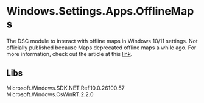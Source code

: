 # Windows.Settings.Apps.OfflineMaps

The DSC module to interact with offline maps in Windows 10/11 settings. Not officially published because Maps deprecated offline maps a while ago. For more information, check out the article at this [link](https://medium.com/@gijsreijn/from-failure-to-insight-how-i-developed-a-powershell-module-that-could-go-into-the-garbage-bin-12bb069b0cdd).

## Libs

Microsoft.Windows.SDK.NET.Ref.10.0.26100.57
Microsoft.Windows.CsWinRT.2.2.0